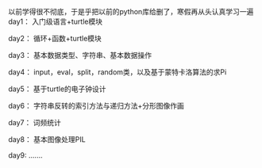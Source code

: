 以前学得很不彻底，于是乎把以前的python库给删了，寒假再从头认真学习一遍
day1： 入门级语言+turtle模块       

day2： 循环+函数+turtle模块       

day3： 基本数据类型、字符串、基本数据操作         

day4： input，eval，split，random类，以及基于蒙特卡洛算法的求Pi        

day5： 基于turtle的电子钟设计       

day6： 字符串反转的索引方法与递归方法+分形图像作画      

day7： 词频统计     

day8： 基本图像处理PIL      

day9: .......

